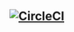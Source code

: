 [![CircleCI](https://circleci.com/gh/geekhub-rails/lesson4.svg?style=svg)](https://circleci.com/gh/geekhub-rails/lesson4)
-
